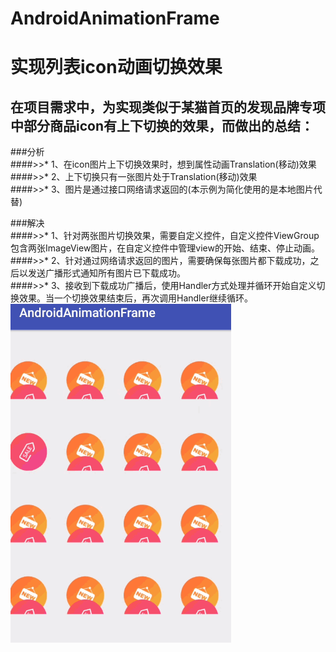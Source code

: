 # AndroidAnimationFrame
实现列表icon动画切换效果
====
在项目需求中，为实现类似于某猫首页的发现品牌专项中部分商品icon有上下切换的效果，而做出的总结：<br>
---
###分析<br>
####>>* 1、在icon图片上下切换效果时，想到属性动画Translation(移动)效果<br>
####>>* 2、上下切换只有一张图片处于Translation(移动)效果<br>
####>>* 3、图片是通过接口网络请求返回的(本示例为简化使用的是本地图片代替)<br>

###解决<br>
####>>* 1、针对两张图片切换效果，需要自定义控件，自定义控件ViewGroup包含两张ImageView图片，在自定义控件中管理view的开始、结束、停止动画。<br>
####>>* 2、针对通过网络请求返回的图片，需要确保每张图片都下载成功，之后以发送广播形式通知所有图片已下载成功。<br>
####>>* 3、接收到下载成功广播后，使用Handler方式处理并循环开始自定义切换效果。当一个切换效果结束后，再次调用Handler继续循环。<br>
![gif](https://github.com/SearchSunny/AndroidAnimationFrame/blob/master/app/src/main/gif/icon.gif)
